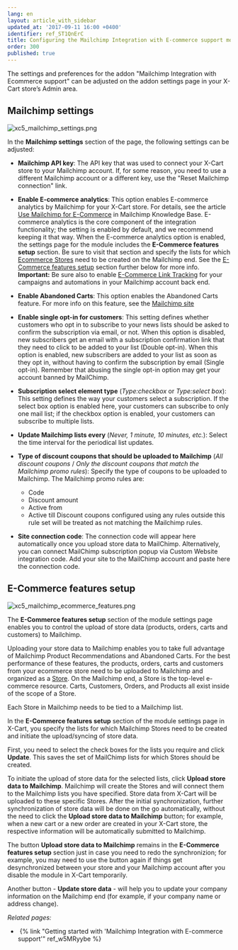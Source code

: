 ```yaml
---
lang: en
layout: article_with_sidebar
updated_at: '2017-09-11 16:00 +0400'
identifier: ref_ST1QnErC
title: Configuring the Mailchimp Integration with E-commerce support module
order: 300
published: true
---
```

The settings and preferences for the addon "Mailchimp Integration with Ecommerce support" can be adjusted on the addon settings page in your X-Cart store’s Admin area.

## Mailchimp settings
![xc5_mailchimp_settings.png]({{site.baseurl}}/attachments/ref_ST1QnErC/xc5_mailchimp_settings.png)

In the **Mailchimp settings** section of the page, the following settings can be adjusted:
   
   * **Mailchimp API key**: The API key that was used to connect your X-Cart store to your Mailchimp account. If, for some reason, you need to use a different Mailchimp account or a different key, use the "Reset Mailchimp connection" link.
   
   * **Enable E-commerce analytics**: This option enables E-commerce analytics by Mailchimp for your X-Cart store. For details, see the article [Use Mailchimp for E-Commerce](http://kb.mailchimp.com/integrations/e-commerce/use-mailchimp-for-e-commerce "Use Mailchimp for E-Commerce") in Mailchimp Knowledge Base. E-commerce analytics is the core component of the integration functionality; the setting is enabled by default, and we recommend keeping it that way. When the E-commerce analytics option is enabled, the settings page for the module includes the **E-Commerce features setup** section. Be sure to visit that section and specify the lists for which [Ecommerce Stores](https://developer.mailchimp.com/documentation/mailchimp/reference/ecommerce/stores/) need to be created on the Mailchimp end. See the [E-Commerce features setup](#E-Commerce_features_setup) section further below for more info. 
   **Important:** Be sure also to enable [E-Commerce Link Tracking](http://kb.mailchimp.com/integrations/e-commerce/use-mailchimp-for-e-commerce "Use MailChimp for E-Commerce") for your campaigns and automations in your Mailchimp account back end.
   
   * **Enable Abandoned Carts**:  This option enables the Abandoned Carts feature. For more info on this feature, see the [Mailchimp site](https://mailchimp.com/features/abandoned-cart/ "Abandoned Cart")
   
   * **Enable single opt-in for customers**: This setting defines whether customers who opt in to subscribe to your news lists should be asked to confirm the subscription via email, or not. When this option is disabled, new subscribers get an email with a subscription confirmation link that they need to click to be added to your list (Double opt-in). When this option is enabled, new subscribers are added to your list as soon as they opt in, without having to confirm the subscription by email (Single opt-in). Remember that abusing the single opt-in option may get your account banned by MailChimp.
   
* **Subscription select element type** (_Type:checkbox_ or _Type:select box_): This setting defines the way your customers select a subscription. If the select box option is enabled here, your customers can subscribe to only one mail list; if the checkbox option is enabled, your customers can subscribe to multiple lists.

* **Update Mailchimp lists every** (_Never, 1 minute, 10 minutes, etc._): Select the time interval for the periodical list updates.

* **Type of discount coupons that should be uploaded to Mailchimp** (_All discount coupons_ / _Only the discount coupons that match the Mailchimp promo rules_): Specify the type of coupons to be uploaded to Mailchimp. 
  The Mailchimp promo rules are:
  - Code
  - Discount amount
  - Active from
  - Active till 
  Discount coupons configured using any rules outside this rule set will be treated as not matching the Mailchimp rules.
  
* **Site connection code**: The connection code will appear here automatically once you upload store data to MailChimp. Alternatively, you can connect MailChimp subscription popup via Custom Website integration code. Add your site to the MailChimp account and paste here the connection code.  

## E-Commerce features setup
![xc5_mailchimp_ecommerce_features.png]({{site.baseurl}}/attachments/ref_ST1QnErC/xc5_mailchimp_ecommerce_features.png)

The **E-Commerce features setup** section of the module settings page enables you to control the upload of store data (products, orders, carts and customers) to Mailchimp. 

Uploading your store data to Mailchimp enables you to take full advantage of Mailchimp Product Recommendations and Abandoned Carts. For the best performance of these features, the products, orders, carts and customers from your ecommerce store need to be uploaded to Mailchimp and organized as a [Store](https://developer.mailchimp.com/documentation/mailchimp/reference/ecommerce/stores/). On the Mailchimp end, a Store is the top-level e-commerce resource. Carts, Customers, Orders, and Products all exist inside of the scope of a Store. 

Each Store in Mailchimp needs to be tied to a Mailchimp list. 

In the **E-Commerce features setup** section of the module settings page in X-Cart, you specify the lists for which Mailchimp Stores need to be created and initiate the upload/syncing of store data. 

First, you need to select the check boxes for the lists you require and click **Update**. This saves the set of MailChimp lists for which Stores should be created. 

To initiate the upload of store data for the selected lists, click **Upload store data to Mailchimp**. Mailchimp will create the Stores and will connect them to the Mailchimp lists you have specified. Store data from X-Cart will be uploaded to these specific Stores. After the initial synchronization, further synchronization of store data will be done on the go automatically, without the need to click the **Upload store data to Mailchimp** button; for example, when a new cart or a new order are created in your X-Cart store, the respective information will be automatically submitted to Mailchimp. 

The button **Upload store data to Mailchimp** remains in the **E-Commerce features setup** section just in case you need to redo the synchronizion; for example, you may need to use the button again if things get desynchronized between your store and your Mailchimp account after you disable the module in X-Cart temporarily. 

Another button - **Update store data** - will help you to update your company information on the Mailchimp end (for example, if your company name or address change).

_Related pages:_

*   {% link "Getting started with 'Mailchimp Integration with E-commerce support'" ref_w5MRyybe %}
